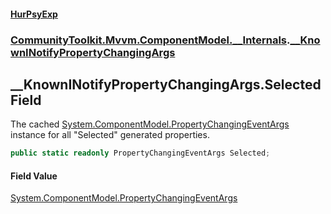 #### [HurPsyExp](index.md 'index')
### [CommunityToolkit.Mvvm.ComponentModel.__Internals](CommunityToolkit.Mvvm.ComponentModel.__Internals.md 'CommunityToolkit.Mvvm.ComponentModel.__Internals').[__KnownINotifyPropertyChangingArgs](CommunityToolkit.Mvvm.ComponentModel.__Internals.__KnownINotifyPropertyChangingArgs.md 'CommunityToolkit.Mvvm.ComponentModel.__Internals.__KnownINotifyPropertyChangingArgs')

## __KnownINotifyPropertyChangingArgs.Selected Field

The cached [System.ComponentModel.PropertyChangingEventArgs](https://docs.microsoft.com/en-us/dotnet/api/System.ComponentModel.PropertyChangingEventArgs 'System.ComponentModel.PropertyChangingEventArgs') instance for all "Selected" generated properties.

```csharp
public static readonly PropertyChangingEventArgs Selected;
```

#### Field Value
[System.ComponentModel.PropertyChangingEventArgs](https://docs.microsoft.com/en-us/dotnet/api/System.ComponentModel.PropertyChangingEventArgs 'System.ComponentModel.PropertyChangingEventArgs')